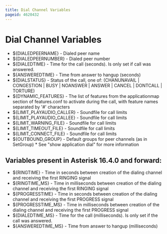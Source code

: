 ```yaml
---
title: Dial Channel Variables
pageid: 4620432
---
```


# Dial Channel Variables

* ${DIALEDPEERNAME}  - Dialed peer name
* ${DIALEDPEERNUMBER}  - Dialed peer number
* ${DIALEDTIME}  - Time for the call (seconds). Is only set if call was answered.
* ${ANSWEREDTIME}  - Time from answer to hangup (seconds)
* ${DIALSTATUS}  - Status of the call, one of: (CHANUNAVAIL | CONGESTION | BUSY | NOANSWER | ANSWER | CANCEL | DONTCALL | TORTURE)
* ${DYNAMIC_FEATURES}  - The list of features from the applicationmap section of features.conf to activate during the call, with feature names separated by '#' characters
* ${LIMIT_PLAYAUDIO_CALLER} - Soundfile for call limits
* ${LIMIT_PLAYAUDIO_CALLEE} - Soundfile for call limits
* ${LIMIT_WARNING_FILE} - Soundfile for call limits
* ${LIMIT_TIMEOUT_FILE} - Soundfile for call limits
* ${LIMIT_CONNECT_FILE} - Soundfile for call limits
* ${OUTBOUND_GROUP} - Default groups for peer channels (as in SetGroup) \* See "show application dial" for more information

## Variables present in Asterisk 16.4.0 and forward:

* ${RINGTIME} - Time in seconds between creation of the dialing channel and receiving the first RINGING signal
* ${RINGTIME_MS} - Time in milliseconds between creation of the dialing channel and receiving the first RINGING signal
* ${PROGRESSTIME} - Time in seconds between creation of the dialing channel and receiving the first PROGRESS signal
* ${PROGRESSTIME_MS} - Time in milliseconds between creation of the dialing channel and receiving the first PROGRESS signal
* ${DIALEDTIME_MS} - Time for the call (milliseconds). Is only set if the call was answered.
* ${ANSWEREDTIME_MS} - Time from answer to hangup (milliseconds)
